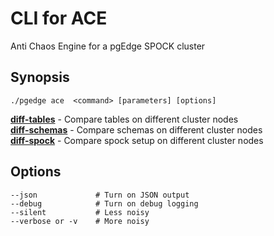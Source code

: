 # CLI for ACE
Anti Chaos Engine for a pgEdge SPOCK cluster

## Synopsis
    ./pgedge ace  <command> [parameters] [options]   

[**diff-tables**](doc/ace-diff-tables.md)     - Compare tables on different cluster nodes<br>
[**diff-schemas**](doc/ace-diff-schemas.md)   - Compare schemas on different cluster nodes<br>
[**diff-spock**](doc/ace-diff-spock.md)       - Compare spock setup on different cluster nodes<br>

## Options
    --json             # Turn on JSON output
    --debug            # Turn on debug logging
    --silent           # Less noisy
    --verbose or -v    # More noisy

